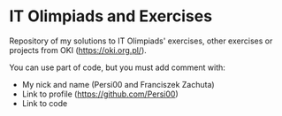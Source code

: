 # IT Olimpiads and Exercises

Repository of my solutions to IT Olimpiads' exercises, other exercises or projects from OKI (https://oki.org.pl/).

You can use part of code, but you must add comment with:
- My nick and name (Persi00 and Franciszek Zachuta)
- Link to profile (https://github.com/Persi00)
- Link to code
